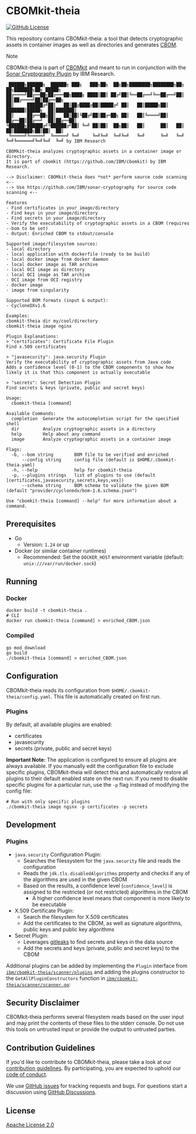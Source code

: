 # CBOMkit-theia

[![GitHub License](https://img.shields.io/github/license/IBM/cbomkit-theia)](https://opensource.org/licenses/Apache-2.0)

This repository contains CBOMkit-theia: a tool that detects cryptographic assets in container images as well as directories and generates [CBOM](https://cyclonedx.org/capabilities/cbom/).

> [!NOTE] 
> CBOMkit-theia is part of [CBOMkit](https://github.com/IBM/cbomkit) and meant to run in conjunction with the [Sonar Cryptography Plugin](https://github.com/IBM/sonar-cryptography) by IBM Research.

```
 ██████╗██████╗  ██████╗ ███╗   ███╗██╗  ██╗██╗████████╗████████╗██╗  ██╗███████╗██╗ █████╗ 
██╔════╝██╔══██╗██╔═══██╗████╗ ████║██║ ██╔╝██║╚══██╔══╝╚══██╔══╝██║  ██║██╔════╝██║██╔══██╗
██║     ██████╔╝██║   ██║██╔████╔██║█████╔╝ ██║   ██║█████╗██║   ███████║█████╗  ██║███████║
██║     ██╔══██╗██║   ██║██║╚██╔╝██║██╔═██╗ ██║   ██║╚════╝██║   ██╔══██║██╔══╝  ██║██╔══██║
╚██████╗██████╔╝╚██████╔╝██║ ╚═╝ ██║██║  ██╗██║   ██║      ██║   ██║  ██║███████╗██║██║  ██║
 ╚═════╝╚═════╝  ╚═════╝ ╚═╝     ╚═╝╚═╝  ╚═╝╚═╝   ╚═╝      ╚═╝   ╚═╝  ╚═╝╚══════╝╚═╝╚═╝  ╚═╝ by IBM Research

CBOMkit-theia analyzes cryptographic assets in a container image or directory.
It is part of cbomkit (https://github.com/IBM/cbomkit) by IBM Research.

--> Disclaimer: CBOMkit-theia does *not* perform source code scanning <--
--> Use https://github.com/IBM/sonar-cryptography for source code scanning <--

Features
- Find certificates in your image/directory
- Find keys in your image/directory
- Find secrets in your image/directory
- Verify the executability of cryptographic assets in a CBOM (requires --bom to be set)
- Output: Enriched CBOM to stdout/console

Supported image/filesystem sources:
- local directory 
- local application with dockerfile (ready to be build)
- local docker image from docker daemon
- local docker image as TAR archive
- local OCI image as directory
- local OCI image as TAR archive
- OCI image from OCI registry
- docker image
- image from singularity

Supported BOM formats (input & output):
- CycloneDXv1.6

Examples:
cbomkit-theia dir my/cool/directory
cbomkit-theia image nginx

Plugin Explanations:
> "certificates": Certificate File Plugin
Find x.509 certificates

> "javasecurity": java.security Plugin
Verify the executability of cryptographic assets from Java code
Adds a confidence level (0-1) to the CBOM components to show how likely it is that this component is actually executable

> "secrets": Secret Detection Plugin
Find secrets & keys (private, public and secret keys)

Usage:
  cbomkit-theia [command]

Available Commands:
  completion  Generate the autocompletion script for the specified shell
  dir         Analyze cryptographic assets in a directory
  help        Help about any command
  image       Analyze cryptographic assets in a container image

Flags:
  -b, --bom string        BOM file to be verified and enriched
      --config string     config file (default is $HOME/.cbomkit-theia.yaml)
  -h, --help              help for cbomkit-theia
  -p, --plugins strings   list of plugins to use (default [certificates,javasecurity,secrets,keys,vex])
      --schema string     BOM schema to validate the given BOM (default "provider/cyclonedx/bom-1.6.schema.json")

Use "cbomkit-theia [command] --help" for more information about a command.
```

## Prerequisites

- Go 
  - Version: `1.24` or up
- Docker (or similar container runtimes)
  - Recommended: Set the `DOCKER_HOST` environment variable (default: `unix:///var/run/docker.sock`)

## Running

### Docker

```shell
docker build -t cbomkit-theia . 
# CLI
docker run cbomkit-theia [command] > enriched_CBOM.json
```

### Compiled

```shell
go mod download
go build
./cbomkit-theia [command] > enriched_CBOM.json
```

## Configuration

CBOMkit-theia reads its configuration from `$HOME/.cbomkit-theia/config.yaml`. This file is automatically created on first run.

### Plugins

By default, all available plugins are enabled:
- certificates
- javasecurity
- secrets (private, public and secret keys)

**Important Note:** The application is configured to ensure all plugins are always available. If you manually edit the configuration file to exclude specific plugins, CBOMkit-theia will detect this and automatically restore all plugins to their default enabled state on the next run. If you need to disable specific plugins for a particular run, use the `-p` flag instead of modifying the config file:

```shell
# Run with only specific plugins
./cbomkit-theia image nginx -p certificates -p secrets
```

## Development

### Plugins
  - `java.security` Configuration Plugin:
    - Searches the filessystem for the `java.security` file and reads the configuration
    - Reads the `jdk.tls.disabledAlgorithms` property and checks if any of the algorithms are used in the given CBOM
    - Based on the results, a confidence level (`confidence_level`) is assigned to the restricted (or not restricted) algorithms in the CBOM
      - A higher confidence level means that component is more likely to be executable
  - X.509 Certificate Plugin:
    - Search the filesystem for X.509 certificates
    - Add the certificates to the CBOM, as well as signature algorithms, public keys and public key algorithms
  - Secret Plugin:
    - Leverages [gitleaks](https://github.com/gitleaks/gitleaks) to find secrets and keys in the data source
    - Add the secrets and keys (private, public and secret keys) to the CBOM

Additional plugins can be added by implementing the `Plugin` interface from [`ibm/cbomkit-theia/scanner/plugins`](./scanner/plugins/plugin.go#L41) and adding the plugins constructor to the `GetAllPluginConstructors` function in [`ibm/cbomkit-theia/scanner/scanner.go`](./scanner/scanner.go#L58): 

## Security Disclaimer
CBOMkit-theia performs several filesystem reads based on the user input and may print the contents of these files to the stderr console. Do not use this tools on untrusted input or provide the output to untrusted parties.

## Contribution Guidelines

If you'd like to contribute to CBOMkit-theia, please take a look at our [contribution guidelines](CONTRIBUTING.md). By participating, you are expected to uphold our [code of conduct](CODE_OF_CONDUCT.md).

We use [GitHub issues](https://github.com/IBM/cbomkit-theia/issues) for tracking requests and bugs. For questions start a discussion using [GitHub Discussions](https://github.com/IBM/cbomkit-theia/discussions).

## License

[Apache License 2.0](LICENSE)